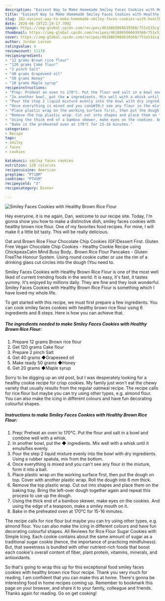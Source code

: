 ```yaml
---
description: "Easiest Way to Make Homemade Smiley Faces Cookies with Healthy Brown Rice Flour"
title: "Easiest Way to Make Homemade Smiley Faces Cookies with Healthy Brown Rice Flour"
slug: 182-easiest-way-to-make-homemade-smiley-faces-cookies-with-healthy-brown-rice-flour
date: 2020-06-18T22:19:17.709Z
image: https://img-global.cpcdn.com/recipes/4618865066639360/751x532cq70/smiley-faces-cookies-with-healthy-brown-rice-flour-recipe-main-photo.jpg
thumbnail: https://img-global.cpcdn.com/recipes/4618865066639360/751x532cq70/smiley-faces-cookies-with-healthy-brown-rice-flour-recipe-main-photo.jpg
cover: https://img-global.cpcdn.com/recipes/4618865066639360/751x532cq70/smiley-faces-cookies-with-healthy-brown-rice-flour-recipe-main-photo.jpg
author: Jordan Larson
ratingvalue: 4
reviewcount: 11178
recipeingredient:
- "12 grams Brown rice flour"
- "120 grams Cake flour"
- "2 pinch Salt"
- "40 grams Grapeseed oil"
- "50 grams Honey"
- "20 grams Maple syrup"
recipeinstructions:
- "Prep: Preheat an oven to 170°C. Put the flour and salt in a bowl and combine well with a whisk."
- "In another bowl, put the ◆ ingredients. Mix well with a whisk until it emulsifies evenly."
- "Pour the step 2 liquid mixture evenly into the bowl with dry ingredients. Using a rubber spatula, mix from the bottom."
- "Once everything is mixed and you can&#39;t see any flour in the mixture, form it into a ball."
- "Place plastic wrap on the working surface first, then put the dough on top. Cover with another plastic wrap. Roll the dough into 6 mm thick."
- "Remove the top plastic wrap. Cut out into shapes and place them on the baking tray. Bring the left-over dough together again and repeat this process to use up the dough."
- "Using the thick end of a bamboo skewer, make eyes on the cookies. And using the edge of a teaspoon, make a smiley mouth on it."
- "Bake in the preheated oven at 170°C for 15-16 minutes."
categories:
- Recipe
tags:
- smiley
- faces
- cookies

katakunci: smiley faces cookies 
nutrition: 128 calories
recipecuisine: American
preptime: "PT10M"
cooktime: "PT45M"
recipeyield: "3"
recipecategory: Dinner

---
```



![Smiley Faces Cookies with Healthy Brown Rice Flour](https://img-global.cpcdn.com/recipes/4618865066639360/751x532cq70/smiley-faces-cookies-with-healthy-brown-rice-flour-recipe-main-photo.jpg)

Hey everyone, it is me again, Dan, welcome to our recipe site. Today, I'm gonna show you how to make a distinctive dish, smiley faces cookies with healthy brown rice flour. One of my favorites food recipes. For mine, I will make it a little bit tasty. This will be really delicious.

Oat and Brown Rice Flour Chocolate Chip Cookies (GF)Dessert First. Gluten Free Vegan Chocolate Chip Cookies - Healthy Cookie Recipe using ChickpeasCalm Mind Busy Body.. Brown Rice Flour Pancakes - Gluten FreeThe Honour System. Using round cookie cutter or use the rim of a drinking glass cut circles into the dough (You need to.

Smiley Faces Cookies with Healthy Brown Rice Flour is one of the most well liked of current trending foods in the world. It is easy, it's fast, it tastes yummy. It's enjoyed by millions daily. They are fine and they look wonderful. Smiley Faces Cookies with Healthy Brown Rice Flour is something which I have loved my whole life.


To get started with this recipe, we must first prepare a few ingredients. You can cook smiley faces cookies with healthy brown rice flour using 6 ingredients and 8 steps. Here is how you can achieve that.

<!--inarticleads1-->

##### The ingredients needed to make Smiley Faces Cookies with Healthy Brown Rice Flour:

1. Prepare 12 grams Brown rice flour
1. Get 120 grams Cake flour
1. Prepare 2 pinch Salt
1. Get 40 grams ◆Grapeseed oil
1. Make ready 50 grams ◆Honey
1. Get 20 grams ◆Maple syrup


Sorry to be digging up an old post, but I was desperately looking for a healthy cookie recipe for crisp cookies. My family just won&#39;t eat the chewy variety that usually results from the regular oatmeal recipe. The recipe calls for rice flour but maybe you can try using other types, e.g. almond flour. You can also make the icing in different colours and have fun decorating colourful shapes. 

<!--inarticleads2-->

##### Instructions to make Smiley Faces Cookies with Healthy Brown Rice Flour:

1. Prep: Preheat an oven to 170°C. Put the flour and salt in a bowl and combine well with a whisk.
1. In another bowl, put the ◆ ingredients. Mix well with a whisk until it emulsifies evenly.
1. Pour the step 2 liquid mixture evenly into the bowl with dry ingredients. Using a rubber spatula, mix from the bottom.
1. Once everything is mixed and you can&#39;t see any flour in the mixture, form it into a ball.
1. Place plastic wrap on the working surface first, then put the dough on top. Cover with another plastic wrap. Roll the dough into 6 mm thick.
1. Remove the top plastic wrap. Cut out into shapes and place them on the baking tray. Bring the left-over dough together again and repeat this process to use up the dough.
1. Using the thick end of a bamboo skewer, make eyes on the cookies. And using the edge of a teaspoon, make a smiley mouth on it.
1. Bake in the preheated oven at 170°C for 15-16 minutes.


The recipe calls for rice flour but maybe you can try using other types, e.g. almond flour. You can also make the icing in different colours and have fun decorating colourful shapes. All Reviews for Rice Flour Sugar Cookies with Simple Icing. Each cookie contains about the same amount of sugar as a traditional sugar cookie (hence, the importance of practicing mindfulness). But, that sweetness is bundled with other nutrient-rich foods that boost each cookie&#39;s overall content of fiber, plant protein, vitamins, minerals, and antioxidants. 

So that's going to wrap this up for this exceptional food smiley faces cookies with healthy brown rice flour recipe. Thank you very much for reading. I am confident that you can make this at home. There's gonna be interesting food in home recipes coming up. Remember to bookmark this page on your browser, and share it to your family, colleague and friends. Thanks again for reading. Go on get cooking!

